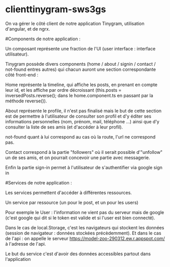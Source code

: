 # clienttinygram-sws3gs

On va gérer le côté client de notre application Tinygram, utilisation d'angular, et de ngrx. 

#Components de notre application : 

Un composant représente une fraction de l'UI (user interface : interface utilisateur). 

Tinygram possède divers components (home / about / signin / contact / not-found entres autres) qui chacun auront une section correspondante côté front-end : 

Home représente la timeline, qui affiche les posts, en prenant en compte leur id, et les affiche par ordre décroissant (this.posts = inversedPosts.reverse(); dans le home.component.ts en passant par la méthode reverse()). 


About représente le profile, il n'est pas finalisé mais le but de cette section est de permettre à l'utilisateur de consulter son profil et 
d'y éditer ses informations personnelles (nom, prénom, mail, téléphone ...) ainsi que d'y consulter la liste de ses amis (et d'accéder à leur profil). 

not-found quant à lui correspond au cas où la route, l'url ne correspond pas. 

Contact correspond à la partie "followers" où il serait possible d'"unfollow" un de ses amis, et on pourrait concevoir une partie avec messagerie. 

Enfin la partie sign-in permet à l'utilisateur de s'authentifier via google sign in 



#Services de notre application : 

Les services permettent d'accéder à différentes ressources. 

Un service par ressource (un pour le post, et un pour les users) 

Pour exemple le User : l'information ne vient pas du serveur mais de google (c'est google qui dit si le token est valide et si l'user est bien connecté). 

Dans le cas de local.Storage, c'est les navigateurs qui stockent les données (session de navigateur : données stockées précèdemment). 
Et dans le cas de l'api : on appelle le serveur  https://model-zoo-290312.ew.r.appspot.com/ à l'adresse de l'api. 

Le but du service c'est d'avoir des données accessibles partout dans l'application 




